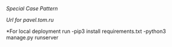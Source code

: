 *Special Case Pattern*

*Url for pavel.tom.ru*

*For local deployment run
    -pip3 install requirements.txt
    -python3 manage.py runserver